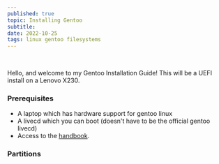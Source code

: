 ```yaml
---
published: true
topic: Installing Gentoo
subtitle: 
date: 2022-10-25
tags: linux gentoo filesystems
---
```


<br>

Hello, and welcome to my Gentoo Installation Guide!
This will be a UEFI install on a Lenovo X230.

### Prerequisites
- A laptop which has hardware support for gentoo linux
- A livecd which you can boot (doesn't have to be the official gentoo livecd)
- Access to the [handbook](https://wiki.gentoo.org/wiki/Handbook:AMD64).

### Partitions

